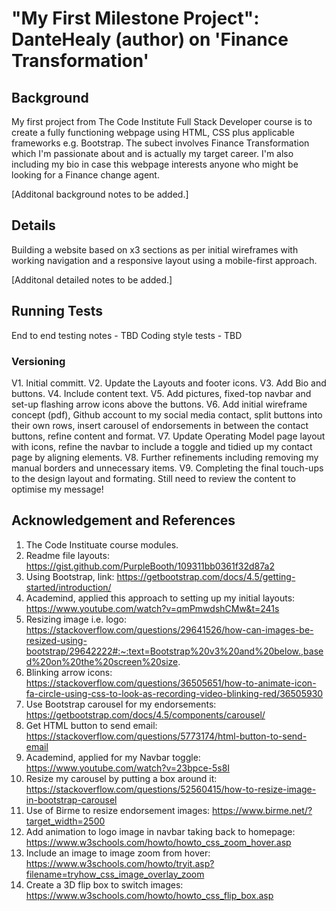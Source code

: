 # "My First Milestone Project": DanteHealy (author) on 'Finance Transformation'

## Background 

My first project from The Code Institute Full Stack Developer course is to create a fully functioning webpage using HTML, CSS plus applicable frameworks e.g. Bootstrap. 
The subect involves Finance Transformation which I'm passionate about and is actually my target career. 
I'm also including my bio in case this webpage interests anyone who might be looking for a Finance change agent. 

[Additonal background notes to be added.]


## Details 

Building a website based on x3 sections as per initial wireframes with working navigation and a responsive layout using a mobile-first approach. 

[Additonal detailed notes to be added.]


## Running Tests

End to end testing notes - TBD
Coding style tests - TBD


### Versioning 

V1. Initial committ. 
V2. Update the Layouts and footer icons. 
V3. Add Bio and buttons. 
V4. Include content text. 
V5. Add pictures, fixed-top navbar and set-up flashing arrow icons above the buttons. 
V6. Add initial wireframe concept (pdf), Github account to my social media contact, split buttons into their own rows, insert carousel of endorsements in between the contact buttons, refine content and format. 
V7. Update Operating Model page layout with icons, refine the navbar to include a toggle and tidied up my contact page by aligning elements. 
V8. Further refinements including removing my manual borders and unnecessary items.
V9. Completing the final touch-ups to the design layout and formating. Still need to review the content to optimise my message! 


## Acknowledgement and References

1. The Code Instituate course modules. 
2. Readme file layouts: https://gist.github.com/PurpleBooth/109311bb0361f32d87a2
3. Using Bootstrap, link: https://getbootstrap.com/docs/4.5/getting-started/introduction/
4. Academind, applied this approach to setting up my initial layouts: https://www.youtube.com/watch?v=qmPmwdshCMw&t=241s
5. Resizing image i.e. logo: https://stackoverflow.com/questions/29641526/how-can-images-be-resized-using-bootstrap/29642222#:~:text=Bootstrap%20v3%20and%20below.,based%20on%20the%20screen%20size.
6. Blinking arrow icons: https://stackoverflow.com/questions/36505651/how-to-animate-icon-fa-circle-using-css-to-look-as-recording-video-blinking-red/36505930
7. Use Bootstrap carousel for my endorsements: https://getbootstrap.com/docs/4.5/components/carousel/
8. Get HTML button to send email: https://stackoverflow.com/questions/5773174/html-button-to-send-email
9. Academind, applied for my Navbar toggle: https://www.youtube.com/watch?v=23bpce-5s8I
10. Resize my carousel by putting a box around it: https://stackoverflow.com/questions/52560415/how-to-resize-image-in-bootstrap-carousel
11. Use of Birme to resize endorsement images: https://www.birme.net/?target_width=2500
12. Add animation to logo image in navbar taking back to homepage: https://www.w3schools.com/howto/howto_css_zoom_hover.asp
13. Include an image to image zoom from hover: https://www.w3schools.com/howto/tryit.asp?filename=tryhow_css_image_overlay_zoom
14. Create a 3D flip box to switch images: https://www.w3schools.com/howto/howto_css_flip_box.asp
